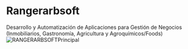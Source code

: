 # Rangerarbsoft
Desarrollo y Automatización de Aplicaciones para Gestión de Negocios (Inmobiliarios, Gastronomía, Agricultura y Agroquímicos/Foods)
![RANGERARBSOFTPrincipal](https://github.com/Rangerarbdev/Rangerarbsoft/assets/174370517/343d3890-a737-4b56-98dc-eb0278963a7b)
